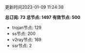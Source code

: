 更新时间2023-01-09 11:24:38

**总订阅: 73**
**总节点: 1497**
**有效节点: 500**
- trojan节点: 129
- ss节点: 200
- v2ray节点: 169
- ssr节点: 2
